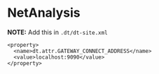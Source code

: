 # NetAnalysis

**NOTE:** Add this in `.dt/dt-site.xml`

```
<property>
  <name>dt.attr.GATEWAY_CONNECT_ADDRESS</name>
  <value>localhost:9090</value>
</property>
```
